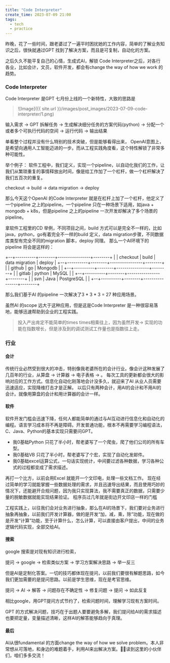 ```yaml
---
title: "Code Interpreter"
create_time: 2023-07-09 21:00
tags:
  - tech
  - practice
---
```


昨晚，花了一些时间，跟老婆过了一遍平时困扰她的工作内容，简单的了解业务知识之后，很快就通过GPT 找到了解决方案，而且是可复制，自动化的方案。

之后久久不能平复自己的心情，生成式AI，解锁 Code Interpreter之后，对各行各业，比如会计，文员，软件开发，都会有change the way of how we work 的趋势。

### Code Interpreter
Code Interpreter 是GPT 七月份上线的一个新特性，大致的思路是

> ![Image]({{ site.url }}/images/post_images/2023-07-09-code-interpreter/1.png)

输入需求 -> GPT 拆解任务 -> 生成解决细分任务的方案代码(python) -> 分配一个或者多个可执行代码的空间 -> 运行代码 -> 输出结果

单看整个过程并没有什么特别的技术突破，但是能够看得出来， OpenAI意图上，是希望向通用人工智能迈进的一步。而从工程实践角度看，这个特性解锁了非常多种可能性。

举个例子：
软件工程中，我们定义，实现一个pipeline，以自动化我们的工作，让我们从繁琐重复的事情释放出时间，像是给工作加了一个杠杆，做一个杠杆解决了我们五百次的重复。

checkout -> build -> data migration -> deploy

那么今天这个OpenAI 的Code Interpreter 就是在杠杆上加了一个杠杆，他定义了一个pipeline 之上的pipeline。一个pipeline 只在一种场景下适用，如java + mongodb + k8s，但是pipeline 之上的pipeline 一次开发却解决了多个场景的pipeline。

拿软件工程里的CD 举例，不同项目之间，build 方式可以是完全不一样的，比如java，python，go有着完全不一样的build 定义，data migration步骤，不同数据库类型有完全不同的migration 脚本，deploy 同理。
那么一个AI环境下的pipeline 将会是这样的：

+--+----------+--------+----------------+--------+
|  | checkout | build  | data migration | deploy |
+--+----------+--------+----------------+--------+
|  | github   | go     | Mongodb        |        |
+--+----------+--------+----------------+--------+
|  | gitlab   | python | MySQL          |        |
+--+----------+--------+----------------+--------+
|  | svn      | Java   | PostgreSQL     |        |
+--+----------+--------+----------------+--------+

那么我们基于AI 的pipeline 一次解决了3 * 3 * 3 = 27 种应用场景。

虽然AI 的scope 远大于这种应用，但是这是Code Interpreter 是一种很容易落地，能够迅速帮助到企业的工程实践。

> 投入产出肯定不能简单的times times相乘往上，因为虽然开发-> 实现的功能在指数增长，但是涉及到的调试测试工作量也是指数往上走。

### 行业

#### 会计
传统行业必然受到很大的冲击，特别像我老婆所在的会计行业。像会计这种发展了几百年的行业，从算盘 -> 计算器 -> 电子表格 -> 。
每次工具的更新都会很大的影响对应的工作方式。信息化自动化刚落地会计没多久，就迎来了AI 从业人员需要迅速适应，实现降维打击才是正解。
以后只有两种会计，用AI的会计和不用AI的会计。就像用算盘的会计和用计算器的会计一样。

#### 软件
软件开发门槛会迅速下降，任何人都能简单的通过与AI互动进行信息化和自动化的编程。语言学习成本将不再是障碍。开发普通功能，根本不再需要学习编程语法，C、Java、Python的基本实现只需要问GPT。
- 我0基础Python 只花了半小时，帮老婆写了一个爬虫，爬了他们公司的所有车型。
- 我0基础VB 只花了半小时，帮老婆写了个宏，实现了自动化发邮件。
- 我0基础excel运算公式，一句话实现统计，中间要过滤各种数据，学习各种公式的过程都变成了需求描述。

再打一个比方，以前会用Excel 就能开一个文印电，处理一些文档工作。
现在经过简单的学习就能掌握一些数据处理的需求，并且迅速导出结果，而且使用巧妙的情况下，还能避开合规问题，因为我只实现算法，我不需要真正的数据，只需要少量的脱敏数据就能实现结果验证。
程序员过几年就是街边开文印店一样的门槛

工程实践上，以往我们会对业务进行抽象，那么在AI的场景下，我们要对业务进行抽象再抽象，以前我们开发计算器，做的是开发“加，减，乘，除”功能，现在做的是开发“计算”功能，至于计算什么，怎么计算，可以直接由客户提出，中间的业务逻辑代码实现，全部交给AI。

#### 搜索

google 搜索是对现有知识进行检索，

提问 -> google -> 检索类似方案 -> 学习方案解决思路 -> 举一反三

但是AI是定制化答案。一切的技巧都体现在提问，以前我们要很有解题思路，如今我们更加需要的是提问思路。以前是学生思维，现在是考官思维。

提问 -> AI -> 解答 -> 问题存在不确定性 -> 修复问题 -> 提问 -> 如此反复

相比google，用GPT提问方式节约了，检索问题时间，理解学习现有方案时间。

GPT 的方式解决问题，技巧在于出题人要要避免多解，我们提问给AI的需求描述也要把定量，变量描述清晰，这样AI的解答能够趋向于真理。

#### 最后
AI从很fundamental 的方面change the way of how we solve problem。本人非常想从可落地，和身边的难题着手，利用AI来出解决方案。🙆‍♂️读到这里的小伙伴们，咱们多多交流！

